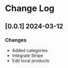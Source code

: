 # Change Log

## [0.0.1] 2024-03-12
### Changes

- Added categories
- Integrate Stripe 
- Edit local products
